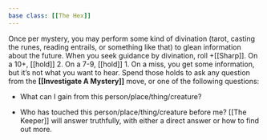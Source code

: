 ```yaml
---
base class: [[The Hex]]
---
```

Once per mystery, you may perform some kind of divination (tarot, casting the runes, reading entrails, or something like that) to glean information about the future. When you seek guidance by divination, roll +[[Sharp]]. On a 10+, [[hold]] 2. On a 7-9, [[hold]] 1. On a miss, you get some information, but it’s not what you want to hear. Spend those holds to ask any question from the **[[Investigate A Mystery]]** move, or one of the following questions:
- What can I gain from this person/place/thing/creature?

- Who has touched this person/place/thing/creature before me? [[The Keeper]] will answer truthfully, with either a direct answer or how to find out more.

